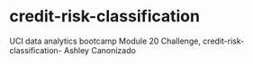 # credit-risk-classification
UCI data analytics bootcamp Module 20 Challenge, credit-risk-classification- Ashley Canonizado
